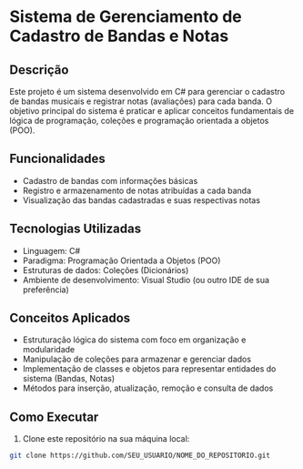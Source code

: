 # Sistema de Gerenciamento de Cadastro de Bandas e Notas

## Descrição

Este projeto é um sistema desenvolvido em C# para gerenciar o cadastro de bandas musicais e registrar notas (avaliações) para cada banda. O objetivo principal do sistema é praticar e aplicar conceitos fundamentais de lógica de programação, coleções e programação orientada a objetos (POO).

## Funcionalidades

- Cadastro de bandas com informações básicas
- Registro e armazenamento de notas atribuídas a cada banda
- Visualização das bandas cadastradas e suas respectivas notas

## Tecnologias Utilizadas

- Linguagem: C#
- Paradigma: Programação Orientada a Objetos (POO)
- Estruturas de dados: Coleções (Dicionários)
- Ambiente de desenvolvimento: Visual Studio (ou outro IDE de sua preferência)

## Conceitos Aplicados

- Estruturação lógica do sistema com foco em organização e modularidade
- Manipulação de coleções para armazenar e gerenciar dados
- Implementação de classes e objetos para representar entidades do sistema (Bandas, Notas)
- Métodos para inserção, atualização, remoção e consulta de dados

## Como Executar

1. Clone este repositório na sua máquina local:

```bash
git clone https://github.com/SEU_USUARIO/NOME_DO_REPOSITORIO.git
